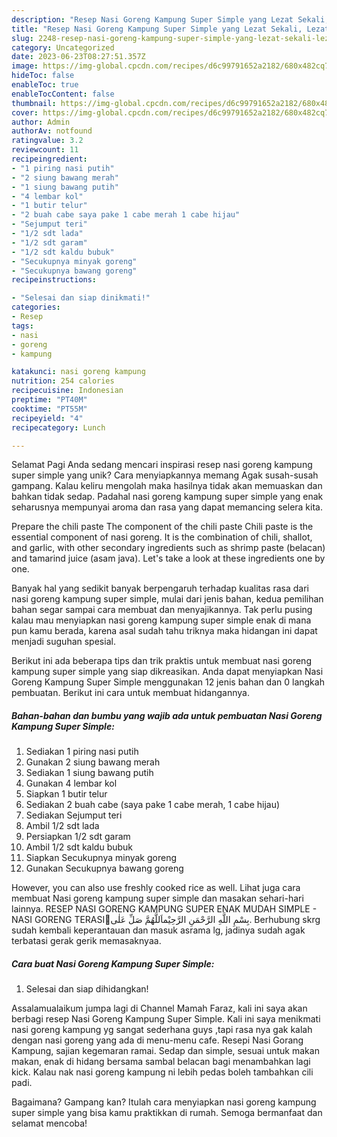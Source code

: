 ```yaml
---
description: "Resep Nasi Goreng Kampung Super Simple yang Lezat Sekali, Lezat"
title: "Resep Nasi Goreng Kampung Super Simple yang Lezat Sekali, Lezat"
slug: 2248-resep-nasi-goreng-kampung-super-simple-yang-lezat-sekali-lezat
category: Uncategorized
date: 2023-06-23T08:27:51.357Z
image: https://img-global.cpcdn.com/recipes/d6c99791652a2182/680x482cq70/nasi-goreng-kampung-super-simple-foto-resep-utama.jpg
hideToc: false
enableToc: true
enableTocContent: false
thumbnail: https://img-global.cpcdn.com/recipes/d6c99791652a2182/680x482cq70/nasi-goreng-kampung-super-simple-foto-resep-utama.jpg
cover: https://img-global.cpcdn.com/recipes/d6c99791652a2182/680x482cq70/nasi-goreng-kampung-super-simple-foto-resep-utama.jpg
author: Admin
authorAv: notfound
ratingvalue: 3.2
reviewcount: 11
recipeingredient:
- "1 piring nasi putih"
- "2 siung bawang merah"
- "1 siung bawang putih"
- "4 lembar kol"
- "1 butir telur"
- "2 buah cabe saya pake 1 cabe merah 1 cabe hijau"
- "Sejumput teri"
- "1/2 sdt lada"
- "1/2 sdt garam"
- "1/2 sdt kaldu bubuk"
- "Secukupnya minyak goreng"
- "Secukupnya bawang goreng"
recipeinstructions:

- "Selesai dan siap dinikmati!"
categories:
- Resep
tags:
- nasi
- goreng
- kampung

katakunci: nasi goreng kampung 
nutrition: 254 calories
recipecuisine: Indonesian
preptime: "PT40M"
cooktime: "PT55M"
recipeyield: "4"
recipecategory: Lunch

---
```



Selamat Pagi Anda sedang mencari inspirasi resep nasi goreng kampung super simple yang unik? Cara menyiapkannya memang Agak susah-susah gampang. Kalau keliru mengolah maka hasilnya tidak akan memuaskan dan bahkan tidak sedap. Padahal nasi goreng kampung super simple yang enak seharusnya mempunyai aroma dan rasa yang dapat memancing selera kita.


Prepare the chili paste The component of the chili paste Chili paste is the essential component of nasi goreng. It is the combination of chili, shallot, and garlic, with other secondary ingredients such as shrimp paste (belacan) and tamarind juice (asam java). Let&#39;s take a look at these ingredients one by one.

Banyak hal yang sedikit banyak berpengaruh terhadap kualitas rasa dari nasi goreng kampung super simple, mulai dari jenis bahan, kedua pemilihan bahan segar sampai cara membuat dan menyajikannya. Tak perlu pusing kalau mau menyiapkan nasi goreng kampung super simple enak di mana pun kamu berada, karena asal sudah tahu triknya maka hidangan ini dapat menjadi suguhan spesial.


Berikut ini ada beberapa tips dan trik praktis untuk membuat nasi goreng kampung super simple yang siap dikreasikan. Anda dapat menyiapkan Nasi Goreng Kampung Super Simple menggunakan 12 jenis bahan dan 0 langkah pembuatan. Berikut ini cara untuk membuat hidangannya.

<!--inarticleads1-->

##### Bahan-bahan dan bumbu yang wajib ada untuk pembuatan Nasi Goreng Kampung Super Simple:

1. Sediakan 1 piring nasi putih
1. Gunakan 2 siung bawang merah
1. Sediakan 1 siung bawang putih
1. Gunakan 4 lembar kol
1. Siapkan 1 butir telur
1. Sediakan 2 buah cabe (saya pake 1 cabe merah, 1 cabe hijau)
1. Sediakan Sejumput teri
1. Ambil 1/2 sdt lada
1. Persiapkan 1/2 sdt garam
1. Ambil 1/2 sdt kaldu bubuk
1. Siapkan Secukupnya minyak goreng
1. Gunakan Secukupnya bawang goreng


However, you can also use freshly cooked rice as well. Lihat juga cara membuat Nasi goreng kampung super simple dan masakan sehari-hari lainnya. RESEP NASI GORENG KAMPUNG SUPER ENAK MUDAH SIMPLE - NASI GORENG TERASIِبِسْمِ اللَّهِ الرَّحْمَنِ الرَّحِيْماَللَّهُمَّ صَلِّ عَلٰى. Berhubung skrg sudah kembali keperantauan dan masuk asrama lg, jadinya sudah agak terbatasi gerak gerik memasaknyaa. 

<!--inarticleads2-->

##### Cara buat Nasi Goreng Kampung Super Simple:


1. Selesai dan siap dihidangkan!

Assalamualaikum jumpa lagi di Channel Mamah Faraz, kali ini saya akan berbagi resep Nasi Goreng Kampung Super Simple. Kali ini saya menikmati nasi goreng kampung yg sangat sederhana guys ,tapi rasa nya gak kalah dengan nasi goreng yang ada di menu-menu cafe. Resepi Nasi Gorang Kampung, sajian kegemaran ramai. Sedap dan simple, sesuai untuk makan makan, enak di hidang bersama sambal belacan bagi menambahkan lagi kick. Kalau nak nasi goreng kampung ni lebih pedas boleh tambahkan cili padi. 

Bagaimana? Gampang kan? Itulah cara menyiapkan nasi goreng kampung super simple yang bisa kamu praktikkan di rumah. Semoga bermanfaat dan selamat mencoba!

